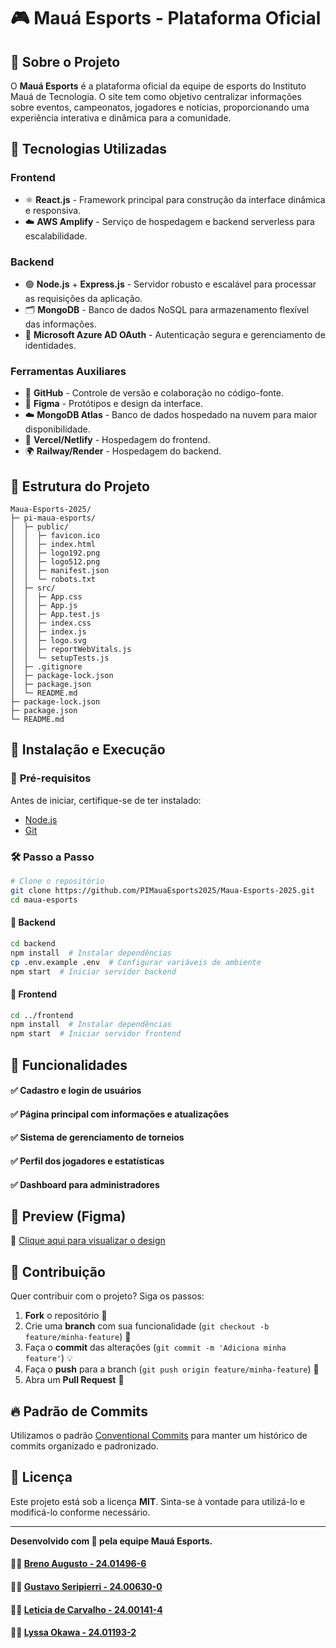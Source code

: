 # 🎮 Mauá Esports - Plataforma Oficial

## 📌 Sobre o Projeto
O **Mauá Esports** é a plataforma oficial da equipe de esports do Instituto Mauá de Tecnologia. O site tem como objetivo centralizar informações sobre eventos, campeonatos, jogadores e notícias, proporcionando uma experiência interativa e dinâmica para a comunidade.

## 🚀 Tecnologias Utilizadas

### **Frontend**
- ⚛️ **React.js** - Framework principal para construção da interface dinâmica e responsiva.
- ☁️ **AWS Amplify** - Serviço de hospedagem e backend serverless para escalabilidade.

### **Backend**
- 🟢 **Node.js** + **Express.js** - Servidor robusto e escalável para processar as requisições da aplicação.
- 🗂️ **MongoDB** - Banco de dados NoSQL para armazenamento flexível das informações.
- 🔑 **Microsoft Azure AD OAuth** - Autenticação segura e gerenciamento de identidades.

### **Ferramentas Auxiliares**
- 🔧 **GitHub** - Controle de versão e colaboração no código-fonte.
- 🎨 **Figma** - Protótipos e design da interface.
- ☁️ **MongoDB Atlas** - Banco de dados hospedado na nuvem para maior disponibilidade.
- 🚀 **Vercel/Netlify** - Hospedagem do frontend.
- 🌍 **Railway/Render** - Hospedagem do backend.

## 📂 Estrutura do Projeto
```
Maua-Esports-2025/
├─ pi-maua-esports/
│  ├─ public/
│  │  ├─ favicon.ico
│  │  ├─ index.html
│  │  ├─ logo192.png
│  │  ├─ logo512.png
│  │  ├─ manifest.json
│  │  └─ robots.txt
│  ├─ src/
│  │  ├─ App.css
│  │  ├─ App.js
│  │  ├─ App.test.js
│  │  ├─ index.css
│  │  ├─ index.js
│  │  ├─ logo.svg
│  │  ├─ reportWebVitals.js
│  │  └─ setupTests.js
│  ├─ .gitignore
│  ├─ package-lock.json
│  ├─ package.json
│  └─ README.md
├─ package-lock.json
├─ package.json
└─ README.md

```

## 📜 Instalação e Execução

### 🔧 **Pré-requisitos**
Antes de iniciar, certifique-se de ter instalado:
- [Node.js](https://nodejs.org/)
- [Git](https://git-scm.com/)

### 🛠️ **Passo a Passo**
```sh
# Clone o repositório
git clone https://github.com/PIMauaEsports2025/Maua-Esports-2025.git
cd maua-esports
```

#### 📌 **Backend**
```sh
cd backend
npm install  # Instalar dependências
cp .env.example .env  # Configurar variáveis de ambiente
npm start  # Iniciar servidor backend
```

#### 🎨 **Frontend**
```sh
cd ../frontend
npm install  # Instalar dependências
npm start  # Iniciar servidor frontend
```

## 📌 Funcionalidades
#### ✅ Cadastro e login de usuários 
#### ✅ Página principal com informações e atualizações
#### ✅ Sistema de gerenciamento de torneios
#### ✅ Perfil dos jogadores e estatísticas
#### ✅ Dashboard para administradores

## 📸 Preview (Figma)
🔗 [Clique aqui para visualizar o design](https://www.figma.com/design/ANWM55epeLisAus2vfac3R/PI-3%C2%BA-Semestre---Mau%C3%A1-E-Sports?node-id=0-1&p=f&t=pgtO1yUtCPUn8CyO-0)

## 🤝 Contribuição
Quer contribuir com o projeto? Siga os passos:
1. **Fork** o repositório 🍴
2. Crie uma **branch** com sua funcionalidade (`git checkout -b feature/minha-feature`) 🌱
3. Faça o **commit** das alterações (`git commit -m 'Adiciona minha feature'`) 💡
4. Faça o **push** para a branch (`git push origin feature/minha-feature`) 🚀
5. Abra um **Pull Request** 📝

## 🔥 Padrão de Commits
Utilizamos o padrão [Conventional Commits](https://www.conventionalcommits.org/pt-br/v1.0.0/) para manter um histórico de commits organizado e padronizado.

## 📝 Licença
Este projeto está sob a licença **MIT**. Sinta-se à vontade para utilizá-lo e modificá-lo conforme necessário.

---
**Desenvolvido com 💙 pela equipe Mauá Esports.**
#### 🧑‍💻 [Breno Augusto - 24.01496-6](https://github.com/BrenoAugustoOG)
#### 🧑‍💻 [Gustavo Seripierri - 24.00630-0](https://github.com/GustavoSeripierri)
#### 👩‍💻 [Leticia de Carvalho - 24.00141-4](https://github.com/leticiacarvalhoo)
#### 👩‍💻 [Lyssa Okawa - 24.01193-2](https://github.com/lyssaokawaperini)

